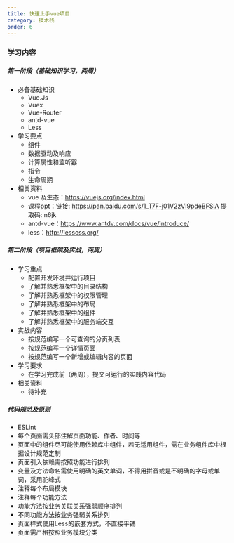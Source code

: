 ```yaml
---
title: 快速上手vue项目
category: 技术栈
order: 6
---
```


### 学习内容

##### 第一阶段（基础知识学习，两周）

- 必备基础知识
  - Vue.Js
  - Vuex
  - Vue-Router
  - antd-vue
  - Less
- 学习要点
  - 组件
  - 数据驱动及响应
  - 计算属性和监听器
  - 指令
  - 生命周期
- 相关资料
  - vue 及生态：https://vuejs.org/index.html
  - 课程ppt：链接: https://pan.baidu.com/s/1_T7F-j01V2zVI9pdeBFSiA 提取码: n6jk
  - antd-vue：https://www.antdv.com/docs/vue/introduce/
  - less：http://lesscss.org/



##### 第二阶段（项目框架及实战，两周）

* 学习重点
  * 配置开发环境并运行项目
  * 了解并熟悉框架中的目录结构
  * 了解并熟悉框架中的权限管理
  * 了解并熟悉框架中的布局
  * 了解并熟悉框架中的组件
  * 了解并熟悉框架中的服务端交互
* 实战内容
  * 按规范编写一个可查询的分页列表
  * 按规范编写一个详情页面
  * 按规范编写一个新增或编辑内容的页面
* 学习要求
  * 在学习完成前（两周），提交可运行的实践内容代码
* 相关资料
  * 待补充



##### 代码规范及原则

* ESLint
* 每个页面需头部注解页面功能、作者、时间等
* 页面中的组件尽可能使用依赖库中组件，若无适用组件，需在业务组件库中根据设计规范定制
* 页面引入依赖需按照功能进行排列
* 变量及方法命名需使用明确的英文单词，不得用拼音或是不明确的字母或单词，采用驼峰式
* 注释每个布局模块
* 注释每个功能方法
* 功能方法按业务关联关系强弱顺序排列
* 不同功能方法按业务强弱关系排列
* 页面样式使用Less的嵌套方式，不直接平铺
* 页面需严格按照业务模块分类